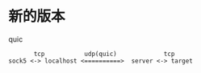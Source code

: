 # 新的版本

quic

```   
       tcp           udp(quic)             tcp 
sock5 <-> localhost <==========>  server <-> target
```
